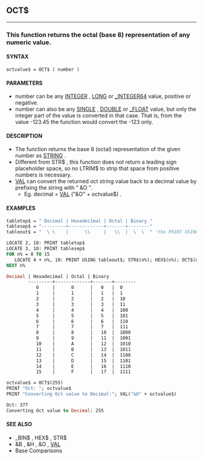 ## OCT$
---

### This function returns the octal (base 8) representation of any numeric value.

#### SYNTAX

`octvalue$ = OCT$ ( number )`

#### PARAMETERS
* number can be any [INTEGER](./INTEGER.md) , [LONG](./LONG.md) or [_INTEGER64](./_INTEGER64.md) value, positive or negative.
* number can also be any [SINGLE](./SINGLE.md) , [DOUBLE](./DOUBLE.md) or [_FLOAT](./_FLOAT.md) value, but only the integer part of the value is converted in that case. That is, from the value -123.45 the function would convert the -123 only.


#### DESCRIPTION
* The function returns the base 8 (octal) representation of the given number as [STRING](./STRING.md) .
* Different from STR$ , this function does not return a leading sign placeholder space, so no LTRIM$ to strip that space from positive numbers is necessary.
* [VAL](./VAL.md) can convert the returned oct string value back to a decimal value by prefixing the string with " &O ".
	* Eg. decimal = [VAL](./VAL.md) ("&O" + octvalue$) .


#### EXAMPLES
```vb
tabletop$ = " Decimal | Hexadecimal | Octal | Binary "
tablesep$ = "---------+-------------+-------+--------"
tableout$ = "  \ \    |      \\     |   \\  |  \  \  " 'the PRINT USING template

LOCATE 2, 10: PRINT tabletop$
LOCATE 3, 10: PRINT tablesep$
FOR n% = 0 TO 15
   LOCATE 4 + n%, 10: PRINT USING tableout$; STR$(n%); HEX$(n%); OCT$(n%); _BIN$(n%)
NEXT n%
```
  
```vb
Decimal | Hexadecimal | Octal | Binary
        ---------+-------------+-------+--------
           0     |      0      |   0   |  0
           1     |      1      |   1   |  1
           2     |      2      |   2   |  10
           3     |      3      |   3   |  11
           4     |      4      |   4   |  100
           5     |      5      |   5   |  101
           6     |      6      |   6   |  110
           7     |      7      |   7   |  111
           8     |      8      |   10  |  1000
           9     |      9      |   11  |  1001
           10    |      A      |   12  |  1010
           11    |      B      |   13  |  1011
           12    |      C      |   14  |  1100
           13    |      D      |   15  |  1101
           14    |      E      |   16  |  1110
           15    |      F      |   17  |  1111
```
  
```vb
octvalue$ = OCT$(255)
PRINT "Oct: "; octvalue$
PRINT "Converting Oct value to Decimal:"; VAL("&O" + octvalue$)
```
  
```vb
Oct: 377
Converting Oct value to Decimal: 255
```
  


#### SEE ALSO
* _BIN$ , HEX$ , STR$
* &B , &H , &O , [VAL](./VAL.md)
* Base Comparisons

